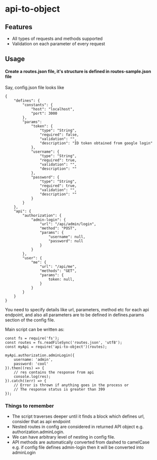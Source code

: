 # api-to-object

## Features

- All types of requests and methods supported
- Validation on each parameter of every request

## Usage

#### Create a routes.json file, it's structure is defined in routes-sample.json file

Say, config.json file looks like
```
{
    "defines": {
        "constants": {
            "host": "localhost",
            "port": 3000
        },
        "params":
            "token": {
                "type": "String",
                "required": false,
                "validation": "",
                "description": "ID token obtained from google login"
            },
            "username": {
                "type": "String",
                "required": true,
                "validation": "",
                "description": ""
            },
            "password": {
                "type": "String",
                "required": true,
                "validation": "",
                "description": ""
            }
        }
    },
    "api": {
        "authorization": {
            "admin-login": {
                "url": "/api/admin/login",
                "method": "POST",
                "params": {
                    "username": null,
                    "password": null
                }
            }
        },
        "user": {
            "me": {
                "url": "/api/me",
                "methods": "GET",
                "params": {
                    token: null,
                }
            }
        }
    }
}

```

You need to specify details like url, parameters, method etc for each
api endpoint, and also all parameters are to be defined in defines.params
section of the config file.

Main script can be written as:

```
const fs = require('fs');
const routes = fs.readFileSync('routes.json', 'utf8');
const myApi = require('api-to-object')(routes);

myApi.authorization.adminLogin({
    username: 'admin',
    password: 'cool'
}).then((res) => {
    // res contains the response from api
    console.log(res);
}).catch((err) => {
    // Error is thrown if anything goes in the process or
    // The response status is greater than 399
});
```

### Things to remember
- The script traverses deeper until it finds a block which defines url, consider that
as api endpoint
- Nested routes in config are considered in returned API object
e.g. authorization.adminLogin.
- We can have arbitrary level of nesting in config file.
- API methods are automatically converted from dashed to camelCase e.g.
if config file defines admin-login then it will be converted into adminLogin
